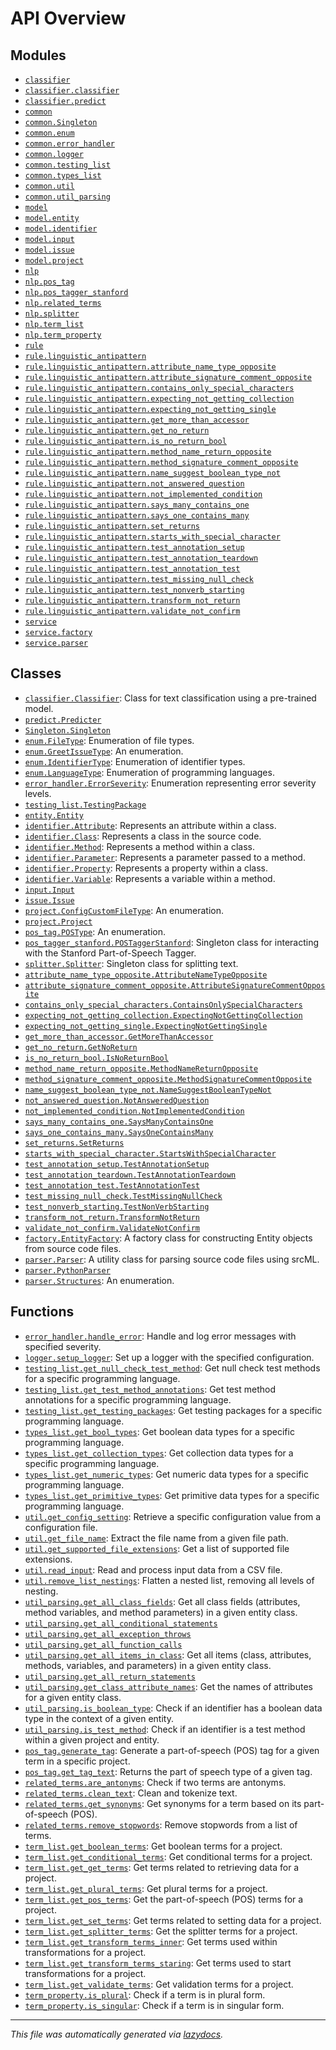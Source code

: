 <!-- markdownlint-disable -->

# API Overview

## Modules

- [`classifier`](./classifier.md#module-classifier)
- [`classifier.classifier`](./classifier.classifier.md#module-classifierclassifier)
- [`classifier.predict`](./classifier.predict.md#module-classifierpredict)
- [`common`](./common.md#module-common)
- [`common.Singleton`](./common.Singleton.md#module-commonsingleton)
- [`common.enum`](./common.enum.md#module-commonenum)
- [`common.error_handler`](./common.error_handler.md#module-commonerror_handler)
- [`common.logger`](./common.logger.md#module-commonlogger)
- [`common.testing_list`](./common.testing_list.md#module-commontesting_list)
- [`common.types_list`](./common.types_list.md#module-commontypes_list)
- [`common.util`](./common.util.md#module-commonutil)
- [`common.util_parsing`](./common.util_parsing.md#module-commonutil_parsing)
- [`model`](./model.md#module-model)
- [`model.entity`](./model.entity.md#module-modelentity)
- [`model.identifier`](./model.identifier.md#module-modelidentifier)
- [`model.input`](./model.input.md#module-modelinput)
- [`model.issue`](./model.issue.md#module-modelissue)
- [`model.project`](./model.project.md#module-modelproject)
- [`nlp`](./nlp.md#module-nlp)
- [`nlp.pos_tag`](./nlp.pos_tag.md#module-nlppos_tag)
- [`nlp.pos_tagger_stanford`](./nlp.pos_tagger_stanford.md#module-nlppos_tagger_stanford)
- [`nlp.related_terms`](./nlp.related_terms.md#module-nlprelated_terms)
- [`nlp.splitter`](./nlp.splitter.md#module-nlpsplitter)
- [`nlp.term_list`](./nlp.term_list.md#module-nlpterm_list)
- [`nlp.term_property`](./nlp.term_property.md#module-nlpterm_property)
- [`rule`](./rule.md#module-rule)
- [`rule.linguistic_antipattern`](./rule.linguistic_antipattern.md#module-rulelinguistic_antipattern)
- [`rule.linguistic_antipattern.attribute_name_type_opposite`](./rule.linguistic_antipattern.attribute_name_type_opposite.md#module-rulelinguistic_antipatternattribute_name_type_opposite)
- [`rule.linguistic_antipattern.attribute_signature_comment_opposite`](./rule.linguistic_antipattern.attribute_signature_comment_opposite.md#module-rulelinguistic_antipatternattribute_signature_comment_opposite)
- [`rule.linguistic_antipattern.contains_only_special_characters`](./rule.linguistic_antipattern.contains_only_special_characters.md#module-rulelinguistic_antipatterncontains_only_special_characters)
- [`rule.linguistic_antipattern.expecting_not_getting_collection`](./rule.linguistic_antipattern.expecting_not_getting_collection.md#module-rulelinguistic_antipatternexpecting_not_getting_collection)
- [`rule.linguistic_antipattern.expecting_not_getting_single`](./rule.linguistic_antipattern.expecting_not_getting_single.md#module-rulelinguistic_antipatternexpecting_not_getting_single)
- [`rule.linguistic_antipattern.get_more_than_accessor`](./rule.linguistic_antipattern.get_more_than_accessor.md#module-rulelinguistic_antipatternget_more_than_accessor)
- [`rule.linguistic_antipattern.get_no_return`](./rule.linguistic_antipattern.get_no_return.md#module-rulelinguistic_antipatternget_no_return)
- [`rule.linguistic_antipattern.is_no_return_bool`](./rule.linguistic_antipattern.is_no_return_bool.md#module-rulelinguistic_antipatternis_no_return_bool)
- [`rule.linguistic_antipattern.method_name_return_opposite`](./rule.linguistic_antipattern.method_name_return_opposite.md#module-rulelinguistic_antipatternmethod_name_return_opposite)
- [`rule.linguistic_antipattern.method_signature_comment_opposite`](./rule.linguistic_antipattern.method_signature_comment_opposite.md#module-rulelinguistic_antipatternmethod_signature_comment_opposite)
- [`rule.linguistic_antipattern.name_suggest_boolean_type_not`](./rule.linguistic_antipattern.name_suggest_boolean_type_not.md#module-rulelinguistic_antipatternname_suggest_boolean_type_not)
- [`rule.linguistic_antipattern.not_answered_question`](./rule.linguistic_antipattern.not_answered_question.md#module-rulelinguistic_antipatternnot_answered_question)
- [`rule.linguistic_antipattern.not_implemented_condition`](./rule.linguistic_antipattern.not_implemented_condition.md#module-rulelinguistic_antipatternnot_implemented_condition)
- [`rule.linguistic_antipattern.says_many_contains_one`](./rule.linguistic_antipattern.says_many_contains_one.md#module-rulelinguistic_antipatternsays_many_contains_one)
- [`rule.linguistic_antipattern.says_one_contains_many`](./rule.linguistic_antipattern.says_one_contains_many.md#module-rulelinguistic_antipatternsays_one_contains_many)
- [`rule.linguistic_antipattern.set_returns`](./rule.linguistic_antipattern.set_returns.md#module-rulelinguistic_antipatternset_returns)
- [`rule.linguistic_antipattern.starts_with_special_character`](./rule.linguistic_antipattern.starts_with_special_character.md#module-rulelinguistic_antipatternstarts_with_special_character)
- [`rule.linguistic_antipattern.test_annotation_setup`](./rule.linguistic_antipattern.test_annotation_setup.md#module-rulelinguistic_antipatterntest_annotation_setup)
- [`rule.linguistic_antipattern.test_annotation_teardown`](./rule.linguistic_antipattern.test_annotation_teardown.md#module-rulelinguistic_antipatterntest_annotation_teardown)
- [`rule.linguistic_antipattern.test_annotation_test`](./rule.linguistic_antipattern.test_annotation_test.md#module-rulelinguistic_antipatterntest_annotation_test)
- [`rule.linguistic_antipattern.test_missing_null_check`](./rule.linguistic_antipattern.test_missing_null_check.md#module-rulelinguistic_antipatterntest_missing_null_check)
- [`rule.linguistic_antipattern.test_nonverb_starting`](./rule.linguistic_antipattern.test_nonverb_starting.md#module-rulelinguistic_antipatterntest_nonverb_starting)
- [`rule.linguistic_antipattern.transform_not_return`](./rule.linguistic_antipattern.transform_not_return.md#module-rulelinguistic_antipatterntransform_not_return)
- [`rule.linguistic_antipattern.validate_not_confirm`](./rule.linguistic_antipattern.validate_not_confirm.md#module-rulelinguistic_antipatternvalidate_not_confirm)
- [`service`](./service.md#module-service)
- [`service.factory`](./service.factory.md#module-servicefactory)
- [`service.parser`](./service.parser.md#module-serviceparser)

## Classes

- [`classifier.Classifier`](./classifier.classifier.md#class-classifier): Class for text classification using a pre-trained model.
- [`predict.Predicter`](./classifier.predict.md#class-predicter)
- [`Singleton.Singleton`](./common.Singleton.md#class-singleton)
- [`enum.FileType`](./common.enum.md#class-filetype): Enumeration of file types.
- [`enum.GreetIssueType`](./common.enum.md#class-greetissuetype): An enumeration.
- [`enum.IdentifierType`](./common.enum.md#class-identifiertype): Enumeration of identifier types.
- [`enum.LanguageType`](./common.enum.md#class-languagetype): Enumeration of programming languages.
- [`error_handler.ErrorSeverity`](./common.error_handler.md#class-errorseverity): Enumeration representing error severity levels.
- [`testing_list.TestingPackage`](./common.testing_list.md#class-testingpackage)
- [`entity.Entity`](./model.entity.md#class-entity)
- [`identifier.Attribute`](./model.identifier.md#class-attribute): Represents an attribute within a class.
- [`identifier.Class`](./model.identifier.md#class-class): Represents a class in the source code.
- [`identifier.Method`](./model.identifier.md#class-method): Represents a method within a class.
- [`identifier.Parameter`](./model.identifier.md#class-parameter): Represents a parameter passed to a method.
- [`identifier.Property`](./model.identifier.md#class-property): Represents a property within a class.
- [`identifier.Variable`](./model.identifier.md#class-variable): Represents a variable within a method.
- [`input.Input`](./model.input.md#class-input)
- [`issue.Issue`](./model.issue.md#class-issue)
- [`project.ConfigCustomFileType`](./model.project.md#class-configcustomfiletype): An enumeration.
- [`project.Project`](./model.project.md#class-project)
- [`pos_tag.POSType`](./nlp.pos_tag.md#class-postype): An enumeration.
- [`pos_tagger_stanford.POSTaggerStanford`](./nlp.pos_tagger_stanford.md#class-postaggerstanford): Singleton class for interacting with the Stanford Part-of-Speech Tagger.
- [`splitter.Splitter`](./nlp.splitter.md#class-splitter): Singleton class for splitting text.
- [`attribute_name_type_opposite.AttributeNameTypeOpposite`](./rule.linguistic_antipattern.attribute_name_type_opposite.md#class-attributenametypeopposite)
- [`attribute_signature_comment_opposite.AttributeSignatureCommentOpposite`](./rule.linguistic_antipattern.attribute_signature_comment_opposite.md#class-attributesignaturecommentopposite)
- [`contains_only_special_characters.ContainsOnlySpecialCharacters`](./rule.linguistic_antipattern.contains_only_special_characters.md#class-containsonlyspecialcharacters)
- [`expecting_not_getting_collection.ExpectingNotGettingCollection`](./rule.linguistic_antipattern.expecting_not_getting_collection.md#class-expectingnotgettingcollection)
- [`expecting_not_getting_single.ExpectingNotGettingSingle`](./rule.linguistic_antipattern.expecting_not_getting_single.md#class-expectingnotgettingsingle)
- [`get_more_than_accessor.GetMoreThanAccessor`](./rule.linguistic_antipattern.get_more_than_accessor.md#class-getmorethanaccessor)
- [`get_no_return.GetNoReturn`](./rule.linguistic_antipattern.get_no_return.md#class-getnoreturn)
- [`is_no_return_bool.IsNoReturnBool`](./rule.linguistic_antipattern.is_no_return_bool.md#class-isnoreturnbool)
- [`method_name_return_opposite.MethodNameReturnOpposite`](./rule.linguistic_antipattern.method_name_return_opposite.md#class-methodnamereturnopposite)
- [`method_signature_comment_opposite.MethodSignatureCommentOpposite`](./rule.linguistic_antipattern.method_signature_comment_opposite.md#class-methodsignaturecommentopposite)
- [`name_suggest_boolean_type_not.NameSuggestBooleanTypeNot`](./rule.linguistic_antipattern.name_suggest_boolean_type_not.md#class-namesuggestbooleantypenot)
- [`not_answered_question.NotAnsweredQuestion`](./rule.linguistic_antipattern.not_answered_question.md#class-notansweredquestion)
- [`not_implemented_condition.NotImplementedCondition`](./rule.linguistic_antipattern.not_implemented_condition.md#class-notimplementedcondition)
- [`says_many_contains_one.SaysManyContainsOne`](./rule.linguistic_antipattern.says_many_contains_one.md#class-saysmanycontainsone)
- [`says_one_contains_many.SaysOneContainsMany`](./rule.linguistic_antipattern.says_one_contains_many.md#class-saysonecontainsmany)
- [`set_returns.SetReturns`](./rule.linguistic_antipattern.set_returns.md#class-setreturns)
- [`starts_with_special_character.StartsWithSpecialCharacter`](./rule.linguistic_antipattern.starts_with_special_character.md#class-startswithspecialcharacter)
- [`test_annotation_setup.TestAnnotationSetup`](./rule.linguistic_antipattern.test_annotation_setup.md#class-testannotationsetup)
- [`test_annotation_teardown.TestAnnotationTeardown`](./rule.linguistic_antipattern.test_annotation_teardown.md#class-testannotationteardown)
- [`test_annotation_test.TestAnnotationTest`](./rule.linguistic_antipattern.test_annotation_test.md#class-testannotationtest)
- [`test_missing_null_check.TestMissingNullCheck`](./rule.linguistic_antipattern.test_missing_null_check.md#class-testmissingnullcheck)
- [`test_nonverb_starting.TestNonVerbStarting`](./rule.linguistic_antipattern.test_nonverb_starting.md#class-testnonverbstarting)
- [`transform_not_return.TransformNotReturn`](./rule.linguistic_antipattern.transform_not_return.md#class-transformnotreturn)
- [`validate_not_confirm.ValidateNotConfirm`](./rule.linguistic_antipattern.validate_not_confirm.md#class-validatenotconfirm)
- [`factory.EntityFactory`](./service.factory.md#class-entityfactory): A factory class for constructing Entity objects from source code files.
- [`parser.Parser`](./service.parser.md#class-parser): A utility class for parsing source code files using srcML.
- [`parser.PythonParser`](./service.parser.md#class-pythonparser)
- [`parser.Structures`](./service.parser.md#class-structures): An enumeration.

## Functions

- [`error_handler.handle_error`](./common.error_handler.md#function-handle_error): Handle and log error messages with specified severity.
- [`logger.setup_logger`](./common.logger.md#function-setup_logger): Set up a logger with the specified configuration.
- [`testing_list.get_null_check_test_method`](./common.testing_list.md#function-get_null_check_test_method): Get null check test methods for a specific programming language.
- [`testing_list.get_test_method_annotations`](./common.testing_list.md#function-get_test_method_annotations): Get test method annotations for a specific programming language.
- [`testing_list.get_testing_packages`](./common.testing_list.md#function-get_testing_packages): Get testing packages for a specific programming language.
- [`types_list.get_bool_types`](./common.types_list.md#function-get_bool_types): Get boolean data types for a specific programming language.
- [`types_list.get_collection_types`](./common.types_list.md#function-get_collection_types): Get collection data types for a specific programming language.
- [`types_list.get_numeric_types`](./common.types_list.md#function-get_numeric_types): Get numeric data types for a specific programming language.
- [`types_list.get_primitive_types`](./common.types_list.md#function-get_primitive_types): Get primitive data types for a specific programming language.
- [`util.get_config_setting`](./common.util.md#function-get_config_setting): Retrieve a specific configuration value from a configuration file.
- [`util.get_file_name`](./common.util.md#function-get_file_name): Extract the file name from a given file path.
- [`util.get_supported_file_extensions`](./common.util.md#function-get_supported_file_extensions): Get a list of supported file extensions.
- [`util.read_input`](./common.util.md#function-read_input): Read and process input data from a CSV file.
- [`util.remove_list_nestings`](./common.util.md#function-remove_list_nestings): Flatten a nested list, removing all levels of nesting.
- [`util_parsing.get_all_class_fields`](./common.util_parsing.md#function-get_all_class_fields): Get all class fields (attributes, method variables, and method parameters) in a given entity class.
- [`util_parsing.get_all_conditional_statements`](./common.util_parsing.md#function-get_all_conditional_statements)
- [`util_parsing.get_all_exception_throws`](./common.util_parsing.md#function-get_all_exception_throws)
- [`util_parsing.get_all_function_calls`](./common.util_parsing.md#function-get_all_function_calls)
- [`util_parsing.get_all_items_in_class`](./common.util_parsing.md#function-get_all_items_in_class): Get all items (class, attributes, methods, variables, and parameters) in a given entity class.
- [`util_parsing.get_all_return_statements`](./common.util_parsing.md#function-get_all_return_statements)
- [`util_parsing.get_class_attribute_names`](./common.util_parsing.md#function-get_class_attribute_names): Get the names of attributes for a given entity class.
- [`util_parsing.is_boolean_type`](./common.util_parsing.md#function-is_boolean_type): Check if an identifier has a boolean data type in the context of a given entity.
- [`util_parsing.is_test_method`](./common.util_parsing.md#function-is_test_method): Check if an identifier is a test method within a given project and entity.
- [`pos_tag.generate_tag`](./nlp.pos_tag.md#function-generate_tag): Generate a part-of-speech (POS) tag for a given term in a specific project.
- [`pos_tag.get_tag_text`](./nlp.pos_tag.md#function-get_tag_text): Returns the part of speech type of a given tag.
- [`related_terms.are_antonyms`](./nlp.related_terms.md#function-are_antonyms): Check if two terms are antonyms.
- [`related_terms.clean_text`](./nlp.related_terms.md#function-clean_text): Clean and tokenize text.
- [`related_terms.get_synonyms`](./nlp.related_terms.md#function-get_synonyms): Get synonyms for a term based on its part-of-speech (POS).
- [`related_terms.remove_stopwords`](./nlp.related_terms.md#function-remove_stopwords): Remove stopwords from a list of terms.
- [`term_list.get_boolean_terms`](./nlp.term_list.md#function-get_boolean_terms): Get boolean terms for a project.
- [`term_list.get_conditional_terms`](./nlp.term_list.md#function-get_conditional_terms): Get conditional terms for a project.
- [`term_list.get_get_terms`](./nlp.term_list.md#function-get_get_terms): Get terms related to retrieving data for a project.
- [`term_list.get_plural_terms`](./nlp.term_list.md#function-get_plural_terms): Get plural terms for a project.
- [`term_list.get_pos_terms`](./nlp.term_list.md#function-get_pos_terms): Get the part-of-speech (POS) terms for a project.
- [`term_list.get_set_terms`](./nlp.term_list.md#function-get_set_terms): Get terms related to setting data for a project.
- [`term_list.get_splitter_terms`](./nlp.term_list.md#function-get_splitter_terms): Get the splitter terms for a project.
- [`term_list.get_transform_terms_inner`](./nlp.term_list.md#function-get_transform_terms_inner): Get terms used within transformations for a project.
- [`term_list.get_transform_terms_staring`](./nlp.term_list.md#function-get_transform_terms_staring): Get terms used to start transformations for a project.
- [`term_list.get_validate_terms`](./nlp.term_list.md#function-get_validate_terms): Get validation terms for a project.
- [`term_property.is_plural`](./nlp.term_property.md#function-is_plural): Check if a term is in plural form.
- [`term_property.is_singular`](./nlp.term_property.md#function-is_singular): Check if a term is in singular form.


---

_This file was automatically generated via [lazydocs](https://github.com/ml-tooling/lazydocs)._
